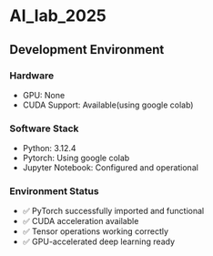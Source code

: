 # AI_lab_2025

## Development Environment
### Hardware
- GPU: None
- CUDA Support: Available(using google colab)

### Software Stack
- Python: 3.12.4
- Pytorch: Using google colab
- Jupyter Notebook: Configured and operational

### Environment Status
- ✅ PyTorch successfully imported and functional
- ✅ CUDA acceleration available
- ✅ Tensor operations working correctly
- ✅ GPU-accelerated deep learning ready
